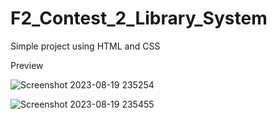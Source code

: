# F2_Contest_2_Library_System
Simple project using HTML and CSS

Preview

![Screenshot 2023-08-19 235254](https://github.com/Jeba3210/F2_Contest_2_Library_System/assets/137270674/b7bab5e4-7d86-40b0-92db-d75662946983)

![Screenshot 2023-08-19 235455](https://github.com/Jeba3210/F2_Contest_2_Library_System/assets/137270674/0759d1ee-e7cb-42be-afff-e6b557120a19)



